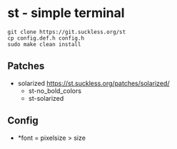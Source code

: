 # st - simple terminal
`git clone https://git.suckless.org/st`  
`cp config.def.h config.h`  
`sudo make clean install`

## Patches
- solarized https://st.suckless.org/patches/solarized/
  - st-no_bold_colors
  - st-solarized

## Config
- *font = pixelsize > size
